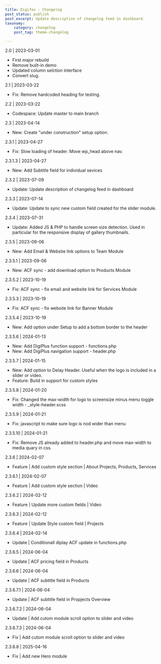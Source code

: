 ```yaml
---
title: Digifox - Changelog
post_status: publish
post_excerpt: Update description of changelog feed in dashboard.
taxonomy:
    category: changelog
    post_tag: theme-changelog

---
```


2.0 | 2023-03-01
* First major rebuild
* Remove built-in demo
* Updated column selction interface
* Convert slug.

2.1 | 2023-03-22
* Fix: Remove hardcoded heading for testing.

2.2 | 2023-03-22
* Codespace: Update master to main branch

2.3 | 2023-04-14
* New: Create "under construction" setup option.

2.3.1 | 2023-04-27
* Fix: Slow loading of header. Move wp_head above nav.

2.3.1.3 | 2023-04-27
* New: Add Subtitle field for individual sevices

2.3.2 | 2023-07-09
* Update: Update description of changelog feed in dashboard

2.3.3 | 2023-07-14
* Update: Update to sync new custom field created for the slider module.

2.3.4 | 2023-07-31
* Update: Added JS & PHP to handle screen size detection. Used in  particular for the responsive display of gallery thumbnails.

2.3.5 | 2023-09-06
* New: Add Email & Website link options to Team Module

2.3.5.1 | 2023-09-06
* New: ACF sync - add download option to Products Module

2.3.5.2 | 2023-10-19
* Fix: ACF sync - fix email and website link for Services Module

2.3.5.3 | 2023-10-19
* Fix: ACF sync - fix website link for Banner Module

2.3.5.4 | 2023-10-19
* New: Add option under Setup to add a bottom border to the header

2.3.5.6 | 2024-01-13
* New: Add DigiPlus function support - functions.php
* New: Add DigiPlus navigation support - header.php

2.3.5.7 | 2024-01-15
* New: Add option to Delay Header. Useful when the logo is included in a slider or video.
* Feature: Build in support for custom styles

2.3.5.8 | 2024-01-20
* Fix: Changed the max-width for logo to screensize minus menu toggle width - _style-header.scss

2.3.5.9 | 2024-01-21
* Fix: javascript to make sure logo is nod wider than menu

2.3.5.10 | 2024-01-21
* Fix: Remove JS already added to header.php and move max-width to media quary in css.

2.3.6 | 2024-02-07
* Feature | Add custom style section | About Projects, Products, Services

2.3.6.1 | 2024-02-07
* Feature | Add custom style section | Video

2.3.6.2 | 2024-02-12
* Feature | Update more custom fields | Video

2.3.6.3 | 2024-02-12
* Feature | Update Style custom field | Projects

2.3.6.4 | 2024-02-14
* Update | Conditionall diplay ACF update in functions.php

2.3.6.5 | 2024-06-04
* Update | ACF pricing field in Products

2.3.6.6 | 2024-06-04
* Update | ACF subtitle field in Products 

2.3.6.7.1 | 2024-06-04
* Update | ACF subtitle field in Propjects Overview

2.3.6.7.2 | 2024-06-04
* Update | Add cutom module scroll option to slider and video

2.3.6.7.3 | 2024-06-04
* Fix | Add cutom module scroll option to slider and video


2.3.6.8 | 2025-04-16
* Fix | Add new Hero module

